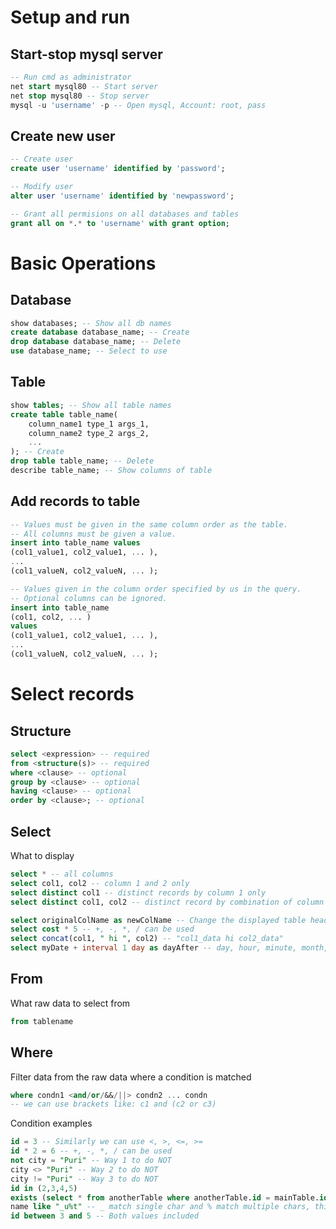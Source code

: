 # Setup and run

## Start-stop mysql server

```sql
-- Run cmd as administrator
net start mysql80 -- Start server
net stop mysql80 -- Stop server
mysql -u 'username' -p -- Open mysql, Account: root, pass
```

## Create new user

```sql
-- Create user
create user 'username' identified by 'password';

-- Modify user
alter user 'username' identified by 'newpassword';

-- Grant all permisions on all databases and tables
grant all on *.* to 'username' with grant option;
```

# Basic Operations

## Database

```sql
show databases; -- Show all db names
create database database_name; -- Create
drop database database_name; -- Delete
use database_name; -- Select to use
```

## Table

```sql
show tables; -- Show all table names
create table table_name(
    column_name1 type_1 args_1,
    column_name2 type_2 args_2,
    ...
); -- Create
drop table table_name; -- Delete
describe table_name; -- Show columns of table
```

## Add records to table

```sql
-- Values must be given in the same column order as the table.
-- All columns must be given a value.
insert into table_name values
(col1_value1, col2_value1, ... ),
...
(col1_valueN, col2_valueN, ... );

-- Values given in the column order specified by us in the query.
-- Optional columns can be ignored.
insert into table_name
(col1, col2, ... )
values
(col1_value1, col2_value1, ... ),
...
(col1_valueN, col2_valueN, ... );
```

# Select records

## Structure

```sql
select <expression> -- required
from <structure(s)> -- required
where <clause> -- optional
group by <clause> -- optional
having <clause> -- optional
order by <clause>; -- optional
```

## Select

What to display

```sql
select * -- all columns
select col1, col2 -- column 1 and 2 only
select distinct col1 -- distinct records by column 1 only
select distinct col1, col2 -- distinct record by combination of column 1 and 2

select originalColName as newColName -- Change the displayed table heading name
select cost * 5 -- +, -, *, / can be used
select concat(col1, " hi ", col2) -- "col1_data hi col2_data"
select myDate + interval 1 day as dayAfter -- day, hour, minute, month, year etc available
```

## From

What raw data to select from

```sql
from tablename
```

## Where

Filter data from the raw data where a condition is matched

```sql
where condn1 <and/or/&&/||> condn2 ... condn
-- we can use brackets like: c1 and (c2 or c3)
```

Condition examples

```sql
id = 3 -- Similarly we can use <, >, <=, >=
id * 2 = 6 -- +, -, *, / can be used
not city = "Puri" -- Way 1 to do NOT
city <> "Puri" -- Way 2 to do NOT
city != "Puri" -- Way 3 to do NOT
id in (2,3,4,5)
exists (select * from anotherTable where anotherTable.id = mainTable.id) -- True if the subquery has a result
name like "_u%t" -- _ match single char and % match multiple chars, this will match 'Punit', 'Suit' etc. Also works with numbers.
id between 3 and 5 -- Both values included
```
